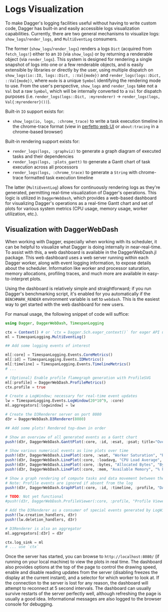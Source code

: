 # Logs Visualization

To make Dagger's logging facilities useful without having to write custom code,
Dagger has built-in and easily accessible logs visualization capabilities.
Currently, there are two general mechanisms to visualize logs:
`show_logs`/`render_logs`, and `MultiEventLog` consumers.

The former (`show_logs`/`render_logs`) renders a logs `Dict` (acquired from
`fetch_logs!`) either to an `IO` (via `show_logs`) or by returning a renderable
object (via `render_logs`). This system is designed for rendering a single
snapshot of logs into one or a few renderable objects, and is easily extensible
by libraries or directly by the user, using multiple dispatch on
`show_logs(io::IO, logs::Dict, ::Val{mode})` and
`render_logs(logs::Dict, ::Val{mode})`, where `mode` is a unique `Symbol`
identifying the rendering mode to use. From the user's perspective, `show_logs`
and `render_logs` take not a `Val` but a raw `Symbol`, which will be internally
converted to a `Val` for dispatch purposes
(i.e. `render_logs(logs::Dict, :myrenderer)` -> `render_logs(logs, Val{:myrenderer}())`).

Built-in `IO` support exists for:
- `show_logs(io, logs, :chrome_trace)` to write a task execution timeline in the chrome-trace format (view in [perfetto web UI](https://ui.perfetto.dev/) or `about:tracing` in a chrome-based browser)

Built-in rendering support exists for:
- `render_logs(logs, :graphviz)` to generate a graph diagram of executed tasks and their dependencies
- `render_logs(logs, :plots_gantt)` to generate a Gantt chart of task execution across all processors
- `render_logs(logs, :chrome_trace)` to generate a `String` with chrome-trace formatted task execution timeline

The latter (`MultiEventLog`) allows for continuously rendering logs as they're
generated, permitting real-time visualization of Dagger's operations. This
logic is utilized in `DaggerWebDash`, which provides a web-based dashboard for
visualizing Dagger's operations as a real-time Gantt chart and set of plots for
various system metrics (CPU usage, memory usage, worker utilization, etc.).

## Visualization with DaggerWebDash

When working with Dagger, especially when working with its scheduler, it can be
helpful to visualize what Dagger is doing internally in near-real-time. To
assist with this, a web dashboard is available in the DaggerWebDash.jl package.
This web dashboard uses a web server running within each Dagger worker, along
with event logging information, to expose details about the scheduler.
Information like worker and processor saturation, memory allocations, profiling
traces, and much more are available in easy-to-interpret plots.

Using the dashboard is relatively simple and straightforward; if you run
Dagger's benchmarking script, it's enabled for you automatically if the
`BENCHMARK_RENDER` environment variable is set to `webdash`. This is the
easiest way to get started with the web dashboard for new users.

For manual usage, the following snippet of code will suffice:

```julia
using Dagger, DaggerWebDash, TimespanLogging

ctx = Context() # or `ctx = Dagger.Sch.eager_context()` for eager API usage
ml = TimespanLogging.MultiEventLog()

## Add some logging events of interest

ml[:core] = TimespanLogging.Events.CoreMetrics()
ml[:id] = TimespanLogging.Events.IDMetrics()
ml[:timeline] = TimespanLogging.Events.TimelineMetrics()
# ...

# (Optional) Enable profile flamegraph generation with ProfileSVG
ml[:profile] = DaggerWebDash.ProfileMetrics()
ctx.profile = true

# Create a LogWindow; necessary for real-time event updates
lw = TimespanLogging.Events.LogWindow(20*10^9, :core)
ml.aggregators[:logwindow] = lw

# Create the D3Renderer server on port 8080
d3r = DaggerWebDash.D3Renderer(8080)

## Add some plots! Rendered top-down in order

# Show an overview of all generated events as a Gantt chart
push!(d3r, DaggerWebDash.GanttPlot(:core, :id, :esat, :psat; title="Overview"))

# Show various numerical events as line plots over time
push!(d3r, DaggerWebDash.LinePlot(:core, :wsat, "Worker Saturation", "Running Tasks"))
push!(d3r, DaggerWebDash.LinePlot(:core, :loadavg, "CPU Load Average", "Average Running Threads"))
push!(d3r, DaggerWebDash.LinePlot(:core, :bytes, "Allocated Bytes", "Bytes"))
push!(d3r, DaggerWebDash.LinePlot(:core, :mem, "Available Memory", "% Free"))

# Show a graph rendering of compute tasks and data movement between them
# Note: Profile events are ignored if absent from the log
push!(d3r, DaggerWebDash.GraphPlot(:core, :id, :timeline, :profile, "DAG"))

# TODO: Not yet functional
#push!(d3r, DaggerWebDash.ProfileViewer(:core, :profile, "Profile Viewer"))

# Add the D3Renderer as a consumer of special events generated by LogWindow
push!(lw.creation_handlers, d3r)
push!(lw.deletion_handlers, d3r)

# D3Renderer is also an aggregator
ml.aggregators[:d3r] = d3r

ctx.log_sink = ml
# ... use `ctx`
```

Once the server has started, you can browse to `http://localhost:8080/` (if
running on your local machine) to view the plots in real time. The dashboard
also provides options at the top of the page to control the drawing speed,
enable and disable reading updates from the server (disabling freezes the
display at the current instant), and a selector for which worker to look at. If
the connection to the server is lost for any reason, the dashboard will attempt
to reconnect at 5 second intervals. The dashboard can usually survive restarts
of the server perfectly well, although refreshing the page is usually a good
idea. Informational messages are also logged to the browser console for
debugging.
